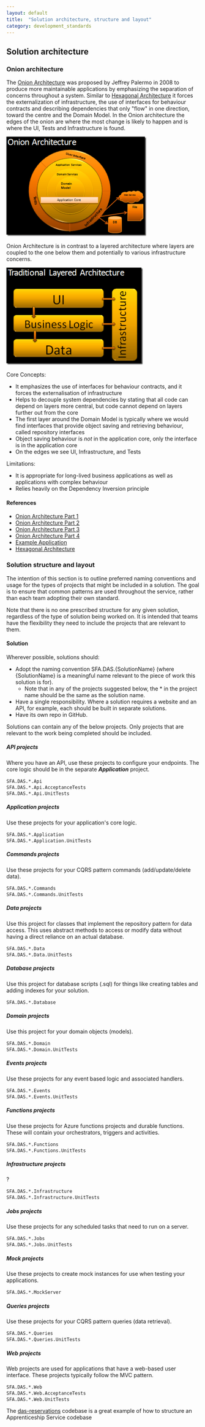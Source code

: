 ```yaml
---
layout: default
title:  "Solution architecture, structure and layout"
category: development_standards
---
```


## Solution architecture

### Onion architecture

The [Onion Architecture](http://jeffreypalermo.com/blog/the-onion-architecture-part-1/) was proposed by Jeffrey Palermo in 2008 to produce more maintainable applications by emphasizing the separation of concerns throughout a system. Similar to [Hexagonal Architecture](https://en.wikipedia.org/wiki/Hexagonal_architecture_(software)) it forces the externalization of infrastructure, the use of interfaces for behaviour contracts and describing dependencies that only "flow" in one direction, toward the centre and the Domain Model. In the Onion architecture the edges of the onion are where the most change is likely to happen and is where the UI, Tests and Infrastructure is found. 

![](images/OnionArchitecture.png)

Onion Architecture is in contrast to a layered architecture where layers are coupled to the one below them and potentially to various infrastructure concerns.

![](images/LayeredArchitecture.png)

Core Concepts:

* It emphasizes the use of interfaces for behaviour contracts, and it forces the externalisation of infrastructure
* Helps to decouple system dependencies by stating that all code can depend on layers more central, but code cannot depend on layers further out from the core
* The first layer around the Domain Model is typically where we would find interfaces that provide object saving and retrieving behaviour, called repository interfaces
* Object saving behaviour is *not* in the application core, only the interface is in the application core
* On the edges we see UI, Infrastructure, and Tests

Limitations:

* It is appropriate for long-lived business applications as well as applications with complex behaviour
* Relies heavily on the Dependency Inversion principle

#### References

* [Onion Architecture Part 1](http://jeffreypalermo.com/blog/the-onion-architecture-part-1/)
* [Onion Architecture Part 2](https://jeffreypalermo.com/2008/07/the-onion-architecture-part-2/)
* [Onion Architecture Part 3](https://jeffreypalermo.com/2008/08/the-onion-architecture-part-3/)
* [Onion Architecture Part 4](https://jeffreypalermo.com/2013/08/onion-architecture-part-4-after-four-years/)
* [Example Application](https://bitbucket.org/jeffreypalermo/onion-architecture/src/default/)
* [Hexagonal Architecture](https://en.wikipedia.org/wiki/Hexagonal_architecture_(software))

### Solution structure and layout

The intention of this section is to outline preferred naming conventions and usage for the types of projects that might be included in a solution. The goal is to ensure that common patterns are used throughout the service, rather than each team adopting their own standard.

Note that there is no one prescribed structure for any given solution, regardless of the type of solution being worked on. It is intended that teams have the flexibility they need to include the projects that are relevant to them.

#### Solution
Wherever possible, solutions should:
* Adopt the naming convention SFA.DAS.{SolutionName} (where {SolutionName} is a meaningful name relevant to the piece of work this solution is for).
  * Note that in any of the projects suggested below, the * in the project name should be the same as the solution name.
* Have a single responsibility. Where a solution requires a website and an API, for example, each should be built in separate solutions.
* Have its own repo in GitHub.

Solutions can contain any of the below projects. Only projects that are relevant to the work being completed should be included.

##### API projects
Where you have an API, use these projects to configure your endpoints. The core logic should be in the separate ***Application*** project.
```
SFA.DAS.*.Api
SFA.DAS.*.Api.AcceptanceTests
SFA.DAS.*.Api.UnitTests
```

##### Application projects
Use these projects for your application's core logic.
```
SFA.DAS.*.Application
SFA.DAS.*.Application.UnitTests
```

##### Commands projects
Use these projects for your CQRS pattern commands (add/update/delete data).
```
SFA.DAS.*.Commands
SFA.DAS.*.Commands.UnitTests
```

##### Data projects
Use this project for classes that implement the repository pattern for data access. This uses abstract methods to access or modify data without having a direct reliance on an actual database.
```
SFA.DAS.*.Data
SFA.DAS.*.Data.UnitTests
```

##### Database projects
Use this project for database scripts (.sql) for things like creating tables and adding indexes for your solution.
```
SFA.DAS.*.Database
```

##### Domain projects
Use this project for your domain objects (models).
```
SFA.DAS.*.Domain
SFA.DAS.*.Domain.UnitTests
```

##### Events projects
Use these projects for any event based logic and associated handlers.
```
SFA.DAS.*.Events
SFA.DAS.*.Events.UnitTests
```

##### Functions projects
Use these projects for Azure functions projects and durable functions. These will contain your orchestrators, triggers and activities.
```
SFA.DAS.*.Functions
SFA.DAS.*.Functions.UnitTests
```
##### Infrastructure projects
?
```
SFA.DAS.*.Infrastructure
SFA.DAS.*.Infrastructure.UnitTests
```

##### Jobs projects
Use these projects for any scheduled tasks that need to run on a server.
```
SFA.DAS.*.Jobs
SFA.DAS.*.Jobs.UnitTests
```

##### Mock projects
Use these projects to create mock instances for use when testing your applications.
```
SFA.DAS.*.MockServer
```

##### Queries projects
Use these projects for your CQRS pattern queries (data retrieval).
```
SFA.DAS.*.Queries
SFA.DAS.*.Queries.UnitTests
```

##### Web projects
Web projects are used for applications that have a web-based user interface. These projects typically follow the MVC pattern.
```
SFA.DAS.*.Web
SFA.DAS.*.Web.AcceptanceTests
SFA.DAS.*.Web.UnitTests
```

The [das-reservations](https://github.com/SkillsFundingAgency/das-reservations) codebase is a great example of how to structure an Apprenticeship Service codebase
